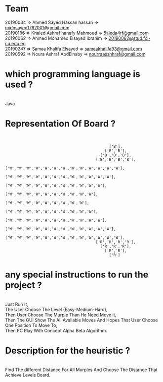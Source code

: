 
<h1> Team </h1>

  20190034 => Ahmed Sayed Hassan hassan       => midosayed1762001@gmail.com <br>
  20190186 => Khaled Ashraf hanafy Mahmoud    => 5aleda4rf@gmail.com <br>
  20190062 => Ahmed Mohamed Elsayed Ibrahim   => 20190062@stud.fci-cu.edu.eg <br>
  20190247 => Samaa Khalifa Elsayed           => samaakhalifa93@gmail.com <br>
  20190592 => Noura Ashraf AbdElnaby          => nourraasshhraf@gmail.com <br>
    

<h1>which programming language is used ?</h1> <br>
Java <br>

<h1>Representation Of Board ?</h1> <br>

                                                   ['B'],
                                                 ['B','B'],
                                               ['B','B','B'],
                                             ['B','B','B','B'],
                            ['W','W','W','W','W','W','W','W','W','W','W','W','W'],
                               ['W','W','W','W','W','W','W','W','W','W','W','W'],
                                 ['W','W','W','W','W','W','W','W','W','W','W'],
                                   ['W','W','W','W','W','W','W','W','W','W'],
                                     ['W','W','W','W','W','W','W','W','W'],
                                   ['W','W','W','W','W','W','W','W','W','W'],
                                 ['W','W','W','W','W','W','W','W','W','W','W'],
                               ['W','W','W','W','W','W','W','W','W','W','W','W'],
                            ['W','W','W','W','W','W','W','W','W','W','W','W','W'],
                                             ['R','R','R','R'],
                                               ['R','R','R'],
                                                 ['R','R'],
                                                   ['R']

<h1>any special instructions to run the project ?</h1> <br>
Just Run It,<br>
The User Choose The Level (Easy-Medium-Hard),<br>
Then User Choose The Murple Than He Need Move it,<br>
Then The GUI Show The All Available Moves And Hopes That User Choose One Position To Move To,<br>
Then PC Play With Concept Alpha Beta Algorithm.<br>

<h1>Description for the heuristic ?</h1><br>
Find The different Distance For All Murples And Choose The Distance That Achieve Levels Board.<br>
